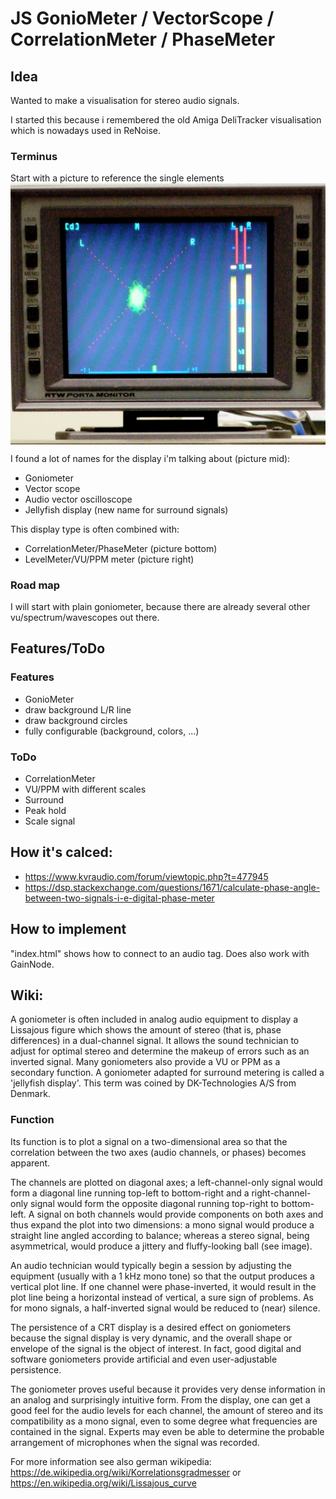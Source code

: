 # JS GonioMeter / VectorScope / CorrelationMeter / PhaseMeter

## Idea
Wanted to make a visualisation for stereo audio signals.

I started this because i remembered the old Amiga DeliTracker visualisation which is nowadays used in ReNoise.

### Terminus
Start with a picture to reference the single elements
<img align="center" width="800" src="Goniometer_RTW.jpg">

I found a lot of names for the display i'm talking about (picture mid):
- Goniometer
- Vector scope
- Audio vector oscilloscope
- Jellyfish display (new name for surround signals)

This display type is often combined with:
- CorrelationMeter/PhaseMeter (picture bottom)
- LevelMeter/VU/PPM meter (picture right)

### Road map
I will start with plain goniometer, because there are already several other vu/spectrum/wavescopes out there.

## Features/ToDo
### Features
- GonioMeter
- draw background L/R line
- draw background circles
- fully configurable (background, colors, ...)
### ToDo
- CorrelationMeter
- VU/PPM with different scales
- Surround
- Peak hold
- Scale signal

## How it's calced:
- https://www.kvraudio.com/forum/viewtopic.php?t=477945
- https://dsp.stackexchange.com/questions/1671/calculate-phase-angle-between-two-signals-i-e-digital-phase-meter

## How to implement
"index.html" shows how to connect to an audio tag. Does also work with GainNode.

## Wiki:
A goniometer is often included in analog audio equipment to display a Lissajous figure which shows the amount of stereo (that is, phase differences) in a dual-channel signal. It allows the sound technician to adjust for optimal stereo and determine the makeup of errors such as an inverted signal. Many goniometers also provide a VU or PPM as a secondary function. A goniometer adapted for surround metering is called a 'jellyfish display'. This term was coined by DK-Technologies A/S from Denmark.

### Function
Its function is to plot a signal on a two-dimensional area so that the correlation between the two axes (audio channels, or phases) becomes apparent.

The channels are plotted on diagonal axes; a left-channel-only signal would form a diagonal line running top-left to bottom-right and a right-channel-only signal would form the opposite diagonal running top-right to bottom-left. A signal on both channels would provide components on both axes and thus expand the plot into two dimensions: a mono signal would produce a straight line angled according to balance; whereas a stereo signal, being asymmetrical, would produce a jittery and fluffy-looking ball (see image).

An audio technician would typically begin a session by adjusting the equipment (usually with a 1 kHz mono tone) so that the output produces a vertical plot line. If one channel were phase-inverted, it would result in the plot line being a horizontal instead of vertical, a sure sign of problems. As for mono signals, a half-inverted signal would be reduced to (near) silence.

The persistence of a CRT display is a desired effect on goniometers because the signal display is very dynamic, and the overall shape or envelope of the signal is the object of interest. In fact, good digital and software goniometers provide artificial and even user-adjustable persistence.

The goniometer proves useful because it provides very dense information in an analog and surprisingly intuitive form. From the display, one can get a good feel for the audio levels for each channel, the amount of stereo and its compatibility as a mono signal, even to some degree what frequencies are contained in the signal. Experts may even be able to determine the probable arrangement of microphones when the signal was recorded.

For more information see also german wikipedia: https://de.wikipedia.org/wiki/Korrelationsgradmesser
or https://en.wikipedia.org/wiki/Lissajous_curve
